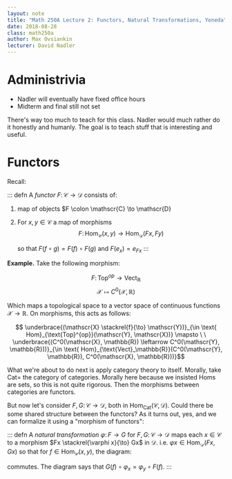 ```yaml
---
layout: note
title: "Math 250A Lecture 2: Functors, Natural Transformations, Yoneda"
date: 2018-08-28
class: math250a
author: Max Ovsiankin
lecturer: David Nadler
---
```


# Administrivia

- Nadler will eventually have fixed office hours 
- Midterm and final still not set

There's way too much to teach for this class.
Nadler would much rather do it honestly and humanly.
The goal is to teach stuff that is interesting and useful.

# Functors

Recall:

::: defn
A _functor_ $F \colon \mathscr{C} \to \mathscr{D}$ consists of:

1. map of objects $F \colon \mathscr{C} \to \mathscr{D}
2. For $x, y \in \mathscr{C}$ a map of morphisms
    $$ F \colon \text{Hom}_\mathscr{C}(x, y) \to \text{Hom}_\mathscr{D}(Fx, Fy)$$

    so that $F(f \circ g) = F(f) \circ F(g)$ and $F(e_x) = e_{Fx}$
:::

__Example.__ Take the following morphism:

$$ F \colon \text{Top}^{op} \to \text{Vect}_\mathbb{R}$$
$$ \mathscr{X} \mapsto C^0(\mathscr{X}, \mathbb{R}) $$

Which maps a topological space to a vector space of continuous functions $\mathscr{X} \to \mathbb{R}$.
On morphisms, this acts as follows:

$$ \underbrace{(\mathscr{X} \stackrel{f}{\to} \mathscr{Y})}_{\in \text{ Hom}_{\text{Top}^{op}}(\mathscr{Y}, \mathscr{X})} 
\mapsto \ \ 
\underbrace{(C^0(\mathscr{X}, \mathbb{R}) \leftarrow C^0(\mathscr{Y}, \mathbb{R}))}_{\in \text{ Hom}_{\text{Vect}_\mathbb{R}}(C^0(\mathscr{Y}, \mathbb{R}), C^0(\mathscr{X}, \mathbb{R}))}$$

What we're about to do next is apply category theory to itself.
Morally, take $\text{Cat} =$ the category of categories.
Morally here because we insisted $\text{Hom}$s are sets, so this is not quite rigorous.
Then the morphisms between categories are functors.

But now let's consider $F, G \colon \mathscr{C} \to \mathscr{D}$, both in $\text{Hom}_{\text{Cat}}(\mathscr{C}, \mathscr{D})$.
Could there be some shared structure between the functors?
As it turns out, yes, and we can formalize it using a "morphism of functors":

::: defn
A _natural transformation_ $\varphi \colon F \to G$ for $F, G \colon \mathscr{C} \to \mathscr{D}$ maps each
$x \in \mathscr{C}$ to a morphism $Fx \stackrel{\varphi x}{\to} Gx$ in $\mathscr{D}$.
i.e. $\varphi x \in \text{Hom}_\mathscr{D}(Fx,Gx)$ so that for $f \in \text{Hom}_\mathscr{C}(x, y)$, the diagram:

commutes.
The diagram says that $G(f) \circ \varphi_x = \varphi_y \circ F(f)$.
:::
